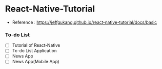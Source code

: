 # React-Native-Tutorial
- Reference : https://jeffgukang.github.io/react-native-tutorial/docs/basic

### To-do List
- [ ] Tutorial of React-Native
- [ ] To-do List Application
- [ ] News App
- [ ] News App(Mobile App)
